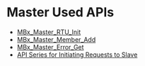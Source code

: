 # Master Used APIs

* [MBx_Master_RTU_Init](../apidoc/apimaster/MBx_Master_RTU_Init.md)
* [MBx_Master_Member_Add](../apidoc/apimaster/MBx_Master_Member_Add.md)
* [MBx_Master_Error_Get](../apidoc/apimaster/MBx_Master_Error_Get.md)
* [API Series for Initiating Requests to Slave](../apidoc/apimaster/Master2Slave.md)